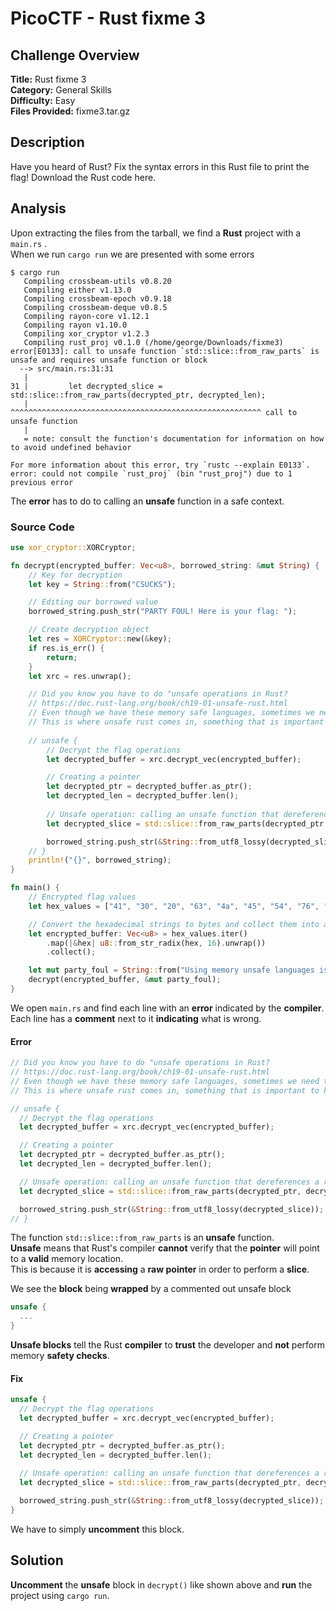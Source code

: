 # PicoCTF - Rust fixme 3

## Challenge Overview
**Title:** Rust fixme 3  
**Category:** General Skills  
**Difficulty:** Easy  
**Files Provided:** fixme3.tar.gz

## Description
Have you heard of Rust? Fix the syntax errors in this Rust file to print the flag! Download the Rust code here.  

## Analysis
Upon extracting the files from the tarball, we find a **Rust** project with a `main.rs` .  
When we run `cargo run` we are presented with some errors
```
$ cargo run       
   Compiling crossbeam-utils v0.8.20
   Compiling either v1.13.0
   Compiling crossbeam-epoch v0.9.18
   Compiling crossbeam-deque v0.8.5
   Compiling rayon-core v1.12.1
   Compiling rayon v1.10.0
   Compiling xor_cryptor v1.2.3
   Compiling rust_proj v0.1.0 (/home/george/Downloads/fixme3)
error[E0133]: call to unsafe function `std::slice::from_raw_parts` is unsafe and requires unsafe function or block
  --> src/main.rs:31:31
   |
31 |         let decrypted_slice = std::slice::from_raw_parts(decrypted_ptr, decrypted_len);
   |                               ^^^^^^^^^^^^^^^^^^^^^^^^^^^^^^^^^^^^^^^^^^^^^^^^^^^^^^^^ call to unsafe function
   |
   = note: consult the function's documentation for information on how to avoid undefined behavior

For more information about this error, try `rustc --explain E0133`.
error: could not compile `rust_proj` (bin "rust_proj") due to 1 previous error

```
The **error** has to do to calling an **unsafe** function in a safe context.

### Source Code
```rust
use xor_cryptor::XORCryptor;

fn decrypt(encrypted_buffer: Vec<u8>, borrowed_string: &mut String) {
    // Key for decryption
    let key = String::from("CSUCKS");

    // Editing our borrowed value
    borrowed_string.push_str("PARTY FOUL! Here is your flag: ");

    // Create decryption object
    let res = XORCryptor::new(&key);
    if res.is_err() {
        return;
    }
    let xrc = res.unwrap();

    // Did you know you have to do "unsafe operations in Rust?
    // https://doc.rust-lang.org/book/ch19-01-unsafe-rust.html
    // Even though we have these memory safe languages, sometimes we need to do things outside of the rules
    // This is where unsafe rust comes in, something that is important to know about in order to keep things in perspective
    
    // unsafe {
        // Decrypt the flag operations 
        let decrypted_buffer = xrc.decrypt_vec(encrypted_buffer);

        // Creating a pointer 
        let decrypted_ptr = decrypted_buffer.as_ptr();
        let decrypted_len = decrypted_buffer.len();
        
        // Unsafe operation: calling an unsafe function that dereferences a raw pointer
        let decrypted_slice = std::slice::from_raw_parts(decrypted_ptr, decrypted_len);

        borrowed_string.push_str(&String::from_utf8_lossy(decrypted_slice));
    // }
    println!("{}", borrowed_string);
}

fn main() {
    // Encrypted flag values
    let hex_values = ["41", "30", "20", "63", "4a", "45", "54", "76", "12", "90", "7e", "53", "63", "e1", "01", "35", "7e", "59", "60", "f6", "03", "86", "7f", "56", "41", "29", "30", "6f", "08", "c3", "61", "f9", "35"];

    // Convert the hexadecimal strings to bytes and collect them into a vector
    let encrypted_buffer: Vec<u8> = hex_values.iter()
        .map(|&hex| u8::from_str_radix(hex, 16).unwrap())
        .collect();

    let mut party_foul = String::from("Using memory unsafe languages is a: ");
    decrypt(encrypted_buffer, &mut party_foul);
}
```

We open `main.rs` and find each line with an **error** indicated by the **compiler**.  
Each line has a **comment** next to it **indicating** what is wrong.

#### Error
```rust
// Did you know you have to do "unsafe operations in Rust?
// https://doc.rust-lang.org/book/ch19-01-unsafe-rust.html
// Even though we have these memory safe languages, sometimes we need to do things outside of the rules
// This is where unsafe rust comes in, something that is important to know about in order to keep things in perspective

// unsafe {
  // Decrypt the flag operations 
  let decrypted_buffer = xrc.decrypt_vec(encrypted_buffer);

  // Creating a pointer 
  let decrypted_ptr = decrypted_buffer.as_ptr();
  let decrypted_len = decrypted_buffer.len();

  // Unsafe operation: calling an unsafe function that dereferences a raw pointer
  let decrypted_slice = std::slice::from_raw_parts(decrypted_ptr, decrypted_len);

  borrowed_string.push_str(&String::from_utf8_lossy(decrypted_slice));
// }
```
The function `std::slice::from_raw_parts` is an **unsafe** function.  
**Unsafe** means that Rust's compiler **cannot** verify that the **pointer** will point to a **valid** memory location.  
This is because it is **accessing** a **raw pointer** in order to perform a **slice**.  

We see the **block** being **wrapped** by a commented out unsafe block
```rust
unsafe {
  ...
}
```
**Unsafe blocks** tell the Rust **compiler** to **trust** the developer and **not** perform memory **safety checks**.  
#### Fix
```rust
unsafe {
  // Decrypt the flag operations 
  let decrypted_buffer = xrc.decrypt_vec(encrypted_buffer);

  // Creating a pointer 
  let decrypted_ptr = decrypted_buffer.as_ptr();
  let decrypted_len = decrypted_buffer.len();
  
  // Unsafe operation: calling an unsafe function that dereferences a raw pointer
  let decrypted_slice = std::slice::from_raw_parts(decrypted_ptr, decrypted_len);

  borrowed_string.push_str(&String::from_utf8_lossy(decrypted_slice));
}
```
We have to simply **uncomment** this block.

## Solution

**Uncomment** the **unsafe** block in `decrypt()` like shown above and **run** the project using `cargo run`.
